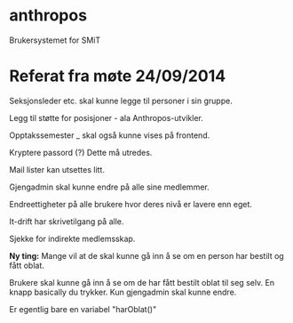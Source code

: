 anthropos
=========

Brukersystemet for SMiT

Referat fra møte 24/09/2014
=========

Seksjonsleder etc. skal kunne legge til personer i sin gruppe.

Legg til støtte for posisjoner - ala Anthropos-utvikler.

Opptakssemester _ skal også kunne vises på frontend.

Kryptere passord (?) Dette må utredes.

Mail lister kan utsettes litt.

Gjengadmin skal kunne endre på alle sine medlemmer.

Endreettigheter på alle brukere hvor deres nivå er lavere enn eget. 

It-drift har skrivetilgang på alle.

Sjekke for indirekte medlemsskap. 

**Ny ting:**
Mange vil at de skal kunne gå inn å se om en person har bestilt og fått oblat.

Brukere skal kunne gå inn å se om de har fått bestilt oblat til seg selv. En knapp basically du trykker. 
Kun gjengadmin skal kunne endre. 

Er egentlig bare en variabel "harOblat()"
